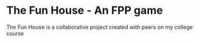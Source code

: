 # The Fun House - An FPP game

The Fun House is a collaborative project created with peers on my college course
